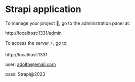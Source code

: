 # Strapi application


To manage your project 🚀, go to the administration panel at:

http://localhost:1331/admin

To access the server ⚡️, go to:

http://localhost:1331


user: adolfo@email.com

pass: Strapi@2023
